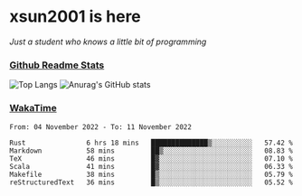 # xsun2001 is here

*Just a student who knows a little bit of programming*

### [Github Readme Stats](https://github.com/anuraghazra/github-readme-stats)

![Top Langs](https://github-readme-stats.vercel.app/api/top-langs/?username=xsun2001&layout=compact&theme=radical) ![Anurag's GitHub stats](https://github-readme-stats.vercel.app/api?username=xsun2001&show_icons=true&theme=radical)

### [WakaTime](https://wakatime.com)

<!--START_SECTION:waka-->

```text
From: 04 November 2022 - To: 11 November 2022

Rust               6 hrs 18 mins   ██████████████▒░░░░░░░░░░   57.42 %
Markdown           58 mins         ██▒░░░░░░░░░░░░░░░░░░░░░░   08.83 %
TeX                46 mins         █▓░░░░░░░░░░░░░░░░░░░░░░░   07.10 %
Scala              41 mins         █▓░░░░░░░░░░░░░░░░░░░░░░░   06.33 %
Makefile           38 mins         █▒░░░░░░░░░░░░░░░░░░░░░░░   05.79 %
reStructuredText   36 mins         █▒░░░░░░░░░░░░░░░░░░░░░░░   05.52 %
```

<!--END_SECTION:waka-->
